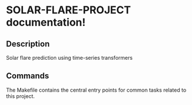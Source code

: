 # SOLAR-FLARE-PROJECT documentation!

## Description

Solar flare prediction using time-series transformers

## Commands

The Makefile contains the central entry points for common tasks related to this project.

